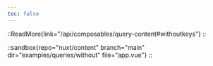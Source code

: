 ```yaml
---
toc: false
---
```


::ReadMore{link="/api/composables/query-content#withoutkeys"}
::

::sandbox{repo="nuxt/content" branch="main" dir="examples/queries/without" file="app.vue"}
::
